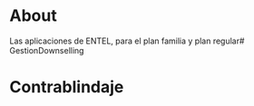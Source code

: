 # About

Las aplicaciones de ENTEL, para el plan familia y plan regular# GestionDownselling
# Contrablindaje
